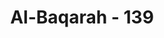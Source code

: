 ---
title: "Al-Baqarah - 139"
no: 139
arabic_no: ١٣٩
ayah: قُلْ اَتُحَاۤجُّوْنَنَا فِى اللّٰهِ وَهُوَ رَبُّنَا وَرَبُّكُمْۚ وَلَنَآ اَعْمَالُنَا وَلَكُمْ اَعْمَالُكُمْۚ وَنَحْنُ لَهٗ مُخْلِصُوْنَ ۙ
translation: "Katakanlah (Muhammad), “Apakah kamu hendak berdebat dengan kami tentang Allah, padahal Dia adalah Tuhan kami dan Tuhan kamu. Bagi kami amalan kami, bagi kamu amalan kamu, dan hanya kepada-Nya kami dengan tulus mengabdikan diri."
tafsir: "Diriwayatkan bahwa orang-orang Yahudi dan Nasrani berkata, \"Wajiblah manusia mengikuti agama kami, karena nabi berasal dari kami agama diturunkan atas kami, tidak pernah dijanjikan kepada orang Arab.\" Maka Allah menolak pendapat mereka dengan ayat ini. )\n\nDengan ayat ini pengakuan orang-orang Yahudi dan Nasrani sudah terjawab dengan menegaskan bahwa tidak ada alasan bagi mereka mengatakan yang demikian. Allah Tuhan seluruh alam, Pencipta dan Pemilik seluruh makhluk. Derajat manusia bukan diukur dengan bangsa, keturunan dan pangkatnya, tetapi diukur dengan amal dan perbuatannya. Pengaruh perbuatan itu tampak pada diri setiap manusia dan tingkah lakunya. Perbuatan yang baik memberi pengaruh yang baik, sebaliknya perbuatan yang buruk memberi pengaruh yang buruk pula. Hanya Allah yang dapat menilai perbuatan itu.\n\nPengaruh perbuatan buruk pada orang-orang Yahudi dan Nasrani tergambar di dalam ucapan mereka. Allah berfirman:\n\nDan mereka (Yahudi dan Nasrani) berkata, \"Tidak akan masuk surga kecuali orang Yahudi atau Nasrani.\" Itu (hanya) angan-angan mereka. Katakanlah, \"Tunjukkan bukti kebenaranmu jika kamu orang yang benar.\" (al-Baqarah/2:111).\n\nDan mereka berkata, \"Jadilah kamu (penganut) Yahudi atau Nasrani, niscaya kamu mendapat petunjuk.\" Katakanlah, \"(Tidak!) Tetapi (kami mengikuti) agama Ibrahim yang lurus dan dia bukanlah termasuk orang yang musyrik.\" (al-Baqarah/2:135).\n\nAkhir ayat ini menegaskan bahwa agama yang benar ialah agama yang berasaskan Tauhid, agama yang memurnikan ketaatan kepada Allah semata. Agama itulah yang dibawa Nabi Muhammad saw, untuk seluruh manusia hingga akhir zaman."
---